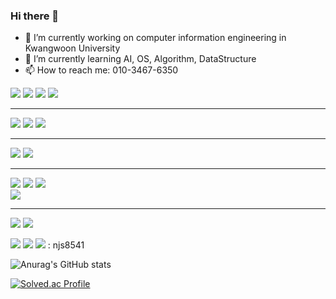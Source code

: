 ### Hi there 👋

<!--
**N-jongsik/N-jongsik** is a ✨ _special_ ✨ repository because its `README.md` (this file) appears on your GitHub profile.

Here are some ideas to get you started:

- 🔭 I’m currently working on ...
- 🌱 I’m currently learning ...
- 👯 I’m looking to collaborate on ...
- 🤔 I’m looking for help with ...
- 💬 Ask me about ...
- 📫 How to reach me: ...
- 😄 Pronouns: ...
- ⚡ Fun fact: ...
-->

- 🔭 I’m currently working on computer information engineering in Kwangwoon University 
- 🌱 I’m currently learning AI, OS, Algorithm, DataStructure
- 📫 How to reach me: 010-3467-6350


<img src="https://img.shields.io/badge/Java-ED8B00?style=for-the-badge&logo=openjdk&logoColor=white"/>
<img src="https://img.shields.io/badge/Python-3776AB?style=flat-square&logo=Python&logoColor=white"/>
<img src="https://img.shields.io/badge/C-A8B9CC?style=flat-square&logo=C&logoColor=white"/>
<img src="https://img.shields.io/badge/C++-00599C?style=flat-square&logo=cplusplus&logoColor=white"/>
<hr>
<img src="https://img.shields.io/badge/HTML5-E34F26?style=flat-square&logo=HTML5&logoColor=white"/> 
<img src="https://img.shields.io/badge/CSS3-1572B6?style=flat-square&logo=CSS3&logoColor=white"/> 
<img src="https://img.shields.io/badge/JavaScript-F7DF1E?style=for-the-badge&logo=JavaScript&logoColor=white"/>
<hr>
<img src="https://img.shields.io/badge/Spring-6DB33F?style=for-the-badge&logo=spring&logoColor=white"/> 
<img src="https://img.shields.io/badge/mysql-4479A1?style=flat-square&logo=mysql&logoColor=white"/>
<hr>
<img src="https://img.shields.io/badge/React-20232A?style=for-the-badge&logo=react&logoColor=61DAFB"/> 
<img src="https://img.shields.io/badge/Redux-593D88?style=for-the-badge&logo=redux&logoColor=white"/> 
<img src="https://img.shields.io/badge/React_Router-CA4245?style=for-the-badge&logo=react-router&logoColor=white"/>
<br>
<img src="https://img.shields.io/badge/Vue.js-35495E?style=for-the-badge&logo=vue.js&logoColor=4FC08D"/>
<hr>
<img src="https://img.shields.io/badge/Tailwind_CSS-38B2AC?style=for-the-badge&logo=tailwind-css&logoColor=white"/> 
<img src="https://img.shields.io/badge/Bootstrap-563D7C?style=for-the-badge&logo=bootstrap&logoColor=white"/>


<a href="https://www.instagram.com/jxxng.syykk/" target="_blank"><img src="https://img.shields.io/badge/Instagram-E4405F?style=for-the-badge&logo=Instagram&logoColor=FFFFFF"/></a>
<a href="https://www.notion.so/jxxngsyykk/ac251288994e4b1db63fdd553d5eb721" target="_blank"><img src="https://img.shields.io/badge/Notion-000000?style=for-the-badge&logo=Notion&logoColor=FFFFFF"/></a>
<img src="https://img.shields.io/badge/KakaoTalk-FFCD00?style=flat-square&logo=KakaoTalk&logoColor=white"/> : njs8541<ht>

![Anurag's GitHub stats](https://github-readme-stats.vercel.app/api?username=N-jongsik&show_icons=true&theme=radical)

[![Solved.ac Profile](http://mazassumnida.wtf/api/v2/generate_badge?boj=njs0625)](https://solved.ac/njs0625/)
